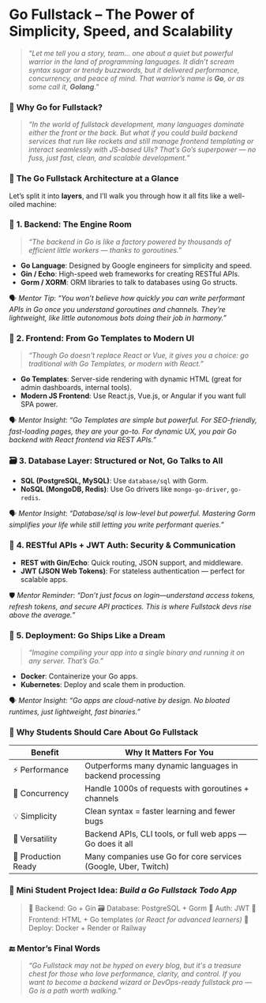 # **Go Fullstack – The Power of Simplicity, Speed, and Scalability**

> *"Let me tell you a story, team… one about a quiet but powerful warrior in the land of programming languages. It didn’t scream syntax sugar or trendy buzzwords, but it delivered performance, concurrency, and peace of mind. That warrior’s name is **Go**, or as some call it, **Golang**."*

### 🚀 **Why Go for Fullstack?**

> *“In the world of fullstack development, many languages dominate either the front or the back. But what if you could build backend services that run like rockets and still manage frontend templating or interact seamlessly with JS-based UIs? That’s Go’s superpower — no fuss, just fast, clean, and scalable development.”*

### 🧠 **The Go Fullstack Architecture at a Glance**

Let’s split it into **layers**, and I’ll walk you through how it all fits like a well-oiled machine:

### 🔧 **1. Backend: The Engine Room**

> *“The backend in Go is like a factory powered by thousands of efficient little workers — thanks to goroutines.”*

* **Go Language**: Designed by Google engineers for simplicity and speed.
* **Gin / Echo**: High-speed web frameworks for creating RESTful APIs.
* **Gorm / XORM**: ORM libraries to talk to databases using Go structs.

🗣️ *Mentor Tip*: *“You won’t believe how quickly you can write performant APIs in Go once you understand goroutines and channels. They’re lightweight, like little autonomous bots doing their job in harmony.”*

### 🎨 **2. Frontend: From Go Templates to Modern UI**

> *“Though Go doesn't replace React or Vue, it gives you a choice: go traditional with Go Templates, or modern with React.”*

* **Go Templates**: Server-side rendering with dynamic HTML (great for admin dashboards, internal tools).
* **Modern JS Frontend**: Use React.js, Vue.js, or Angular if you want full SPA power.

🗣️ *Mentor Insight*: *“Go Templates are simple but powerful. For SEO-friendly, fast-loading pages, they are your go-to. For dynamic UX, you pair Go backend with React frontend via REST APIs.”*

### 🗃️ **3. Database Layer: Structured or Not, Go Talks to All**

* **SQL (PostgreSQL, MySQL)**: Use `database/sql` with Gorm.
* **NoSQL (MongoDB, Redis)**: Use Go drivers like `mongo-go-driver`, `go-redis`.

🗣️ *Mentor Insight*: *“Database/sql is low-level but powerful. Mastering Gorm simplifies your life while still letting you write performant queries.”*

### 🔐 **4. RESTful APIs + JWT Auth: Security & Communication**

* **REST with Gin/Echo**: Quick routing, JSON support, and middleware.
* **JWT (JSON Web Tokens)**: For stateless authentication — perfect for scalable apps.

🛡️ *Mentor Reminder*: *“Don’t just focus on login—understand access tokens, refresh tokens, and secure API practices. This is where Fullstack devs rise above the average.”*

### 🚢 **5. Deployment: Go Ships Like a Dream**

> *“Imagine compiling your app into a single binary and running it on any server. That’s Go.”*

* **Docker**: Containerize your Go apps.
* **Kubernetes**: Deploy and scale them in production.

🗣️ *Mentor Insight*: *“Go apps are cloud-native by design. No bloated runtimes, just lightweight, fast binaries.”*

### 🌟 **Why Students Should Care About Go Fullstack**

| Benefit             | Why It Matters For You                                         |
| ------------------- | -------------------------------------------------------------- |
| ⚡ Performance       | Outperforms many dynamic languages in backend processing       |
| 🧵 Concurrency      | Handle 1000s of requests with goroutines + channels            |
| 💡 Simplicity       | Clean syntax = faster learning and fewer bugs                  |
| 🎯 Versatility      | Backend APIs, CLI tools, or full web apps — Go does it all     |
| 🚀 Production Ready | Many companies use Go for core services (Google, Uber, Twitch) |

### 🧪 **Mini Student Project Idea**: *Build a Go Fullstack Todo App*

> 🔧 Backend: Go + Gin
> 🗃️ Database: PostgreSQL + Gorm
> 🔐 Auth: JWT
> 🎨 Frontend: HTML + Go templates *(or React for advanced learners)*
> 🚀 Deploy: Docker + Render or Railway

### 🔚 **Mentor’s Final Words**

> *“Go Fullstack may not be hyped on every blog, but it's a treasure chest for those who love performance, clarity, and control. If you want to become a backend wizard or DevOps-ready fullstack pro — Go is a path worth walking.”*
